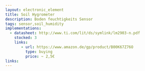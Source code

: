 ```yaml
---
layout: electronic_element
title: Soil Hygrometer
description: Boden feuchtigkeits Sensor
tags: sensor,soil_humidity
implementations:
  - datasheet: http://www.ti.com/lit/ds/symlink/lm2903-n.pdf
    stocked: 3
    links:
       - url: https://www.amazon.de/gp/product/B00K67Z76O
         type: buying
         price: ~ 2,5€         
links:
---
```



